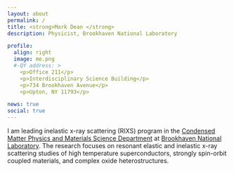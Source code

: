 ```yaml
---
layout: about
permalink: /
title: <strong>Mark Dean </strong>
description: Physicist, Brookhaven National Laboratory

profile:
  align: right
  image: me.png
  #-QY address: >
    <p>Office 211</p>
    <p>Interdisciplinary Science Building</p>
    <p>734 Brookhaven Avenue</p>
    <p>Upton, NY 11793</p>

news: true
social: true
---
```


I am leading inelastic x-ray scattering (RIXS) program in the [Condensed Matter Physics and Materials Science Department](https://www.bnl.gov/cmpmsd/) at [Brookhaven National Laboratory](https://www.bnl.gov). The research focuses on resonant elastic and inelastic x-ray scattering studies of high temperature superconductors, strongly spin-orbit coupled materials, and complex oxide heterostructures. 
